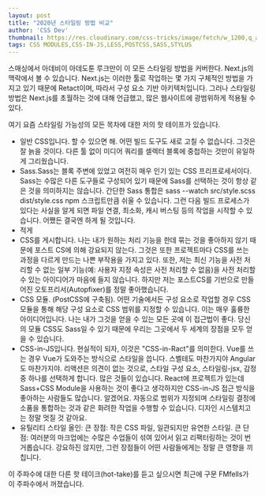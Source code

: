 ```yaml
---
layout: post
title: "2020년 스타일링 방법 비교"
author: 'CSS Dev'
thumbnail: https://res.cloudinary.com/css-tricks/image/fetch/w_1200,q_auto,f_auto/https://css-tricks.com/wp-content/uploads/2020/10/css-stylized.jpg
tags: CSS MODULES,CSS-IN-JS,LESS,POSTCSS,SASS,STYLUS
---
```



스매싱에서 아데비이 아데도툰 루크만이 이 모든 스타일링 방법을 커버한다. Next.js의 맥락에서 볼 수 있습니다. Next.js는 이러한 툴로 작업하는 몇 가지 구체적인 방법을 가지고 있기 때문에 Retact이며, 따라서 구성 요소 기반 아키텍처입니다. 그러나 스타일링 방법은 Next.js를 초월하는 것에 대해 언급했고, 많은 웹사이트에 광범위하게 적용될 수 있다.

여기 요즘 스타일링 가능성의 모든 목차에 대한 저의 핫 테이프가 있습니다.

- 일반 CSS입니다. 할 수 있으면 해. 어떤 빌드 도구도 새로 고칠 수 없습니다. 그것은 잘 늙을 것이다. 다른 툴 없이 미디어 쿼리를 셀렉터 블록에 중첩하는 것만이 유일하게 그리웠습니다.
- Sass.Sass는 블록 주변에 있었고 여전히 매우 인기 있는 CSS 프리프로세서이다. Sass는 수많은 다른 도구들로 구성되어 있기 때문에 Sass를 선택하는 것이 항상 같은 것을 의미하지는 않습니다. 간단한 Sass 통합은 sass --watch src/style.scss dist/style.css npm 스크립트만큼 쉬울 수 있습니다. 그런 다음 빌드 프로세스가 있다는 사실을 알게 되면 파일 연결, 최소화, 캐시 버스팅 등의 작업을 시작할 수 있습니다. 어쨌든 결국엔 하게 될 것입니다.
- 적게
- CSS를 게시합니다. 나는 내가 원하는 처리 기능을 한데 묶는 것을 좋아하지 않기 때문에 포스트 CS에 의해 강요되지 않는다. 그것은 또한 프로젝트마다 CSS를 쓰는 과정을 다르게 만드는 나쁜 부작용을 가지고 있다. 또한, 저는 최신 기능을 사전 처리할 수 없는 일부 기능(예: 사용자 지정 속성은 사전 처리할 수 없음)을 사전 처리할 수 있는 아이디어가 마음에 들지 않습니다. 하지만 저는 포스트CS를 기반으로 만들어진 오토프리서(Autopfixer)를 정말 좋아했습니다.
- CSS 모듈. (PostCSS에 구축됨). 어떤 기술에서든 구성 요소로 작업할 경우 CSS 모듈을 통해 해당 구성 요소로 CSS 범위를 지정할 수 있습니다. 이는 매우 훌륭한 아이디어입니다. 나는 내가 그것을 얻을 수 있는 모든 곳에 이 접근법이 좋다. 당신의 모듈 CSS도 Sass일 수 있기 때문에 우리는 그곳에서 두 세계의 장점을 모두 얻을 수 있습니다.
- CSS-in-JS입니다. 현실적이 되자, 이것은 "CSS-in-Ract"를 의미한다. Vue를 쓰는 경우 Vue가 도와주는 방식으로 스타일을 씁니다. 스벨테도 마찬가지야 Angular도 마찬가지야. 리액션은 의견이 없는 것으로, 스타일 구성 요소, 스타일링-jsx, 감정 중 하나를 선택하게 합니다. 많은 것들이 있습니다. React에 프로젝트가 있는데 Sass+CSS Module을 사용하는 것이 좋다고 생각하지만 CSS-in-JS 접근 방식을 좋아하는 사람들도 많습니다. 알겠어요. 자동으로 범위가 지정되며 스타일링 결정에 소품을 통합하는 것과 같은 화려한 작업을 수행할 수 있습니다. 디자인 시스템치고는 정말 멋질 것 같아요.
- 유틸리티 스타일 올인: 큰 장점: 작은 CSS 파일, 일관되지만 유연한 스타일. 큰 단점: 여러분의 마크업에는 수많은 수업들이 섞여 있어서 읽고 리팩터링하는 것이 번거롭습니다. 강요하진 않지만, 그런 장점들이 어떤 사람들에게는 정말 큰 영향을 끼칩니다.

이 주파수에 대한 다른 핫 테이크(hot-take)를 듣고 싶으시면 최근에 구문 FMfells가 이 주파수에서 꺼졌습니다.
